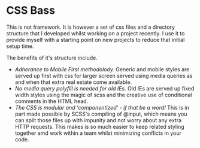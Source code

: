 
# CSS Bass

This is not framework. It is however a set of css files and a directory structure that I developed whilst working on a project recently. I use it to provide myself with a starting point on new projects to reduce that initial setup time.

The benefits of it's structure include.
- *Adherance to Mobile First methodolody.* Generic and mobile styles are served up first with css for larger screen served using media queries as and when that extra real estate come available.
- *No media query polyfill is needed for old IEs.* Old IEs are served up fixed width styles using the magic of scss and the creative use of conditional comments in the HTML head.
- *The CSS is modular and 'componentized' - if that be a word!* This is in part made possible by SCSS's compiling of @input, which means you can split those files up with impunity and not worry about any extra HTTP requests. This makes is so much easier to keep related styling together amd work within a team whilst minimizing conflicts in your code. 